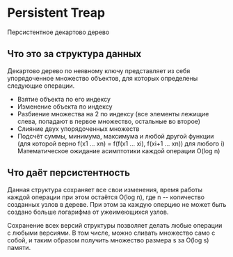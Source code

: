 # Persistent Treap
Персистентное декартово дерево

## Что это за структура данных
Декартово дерево по неявному ключу представляет из себя упорядоченное множество объектов, для которых определены следующие операции.
* Взятие объекта по его индексу
* Изменение объекта по индексу
* Разбиение множества на 2 по индексу (все элементы лежищие слева, попадают в первое множество, остальные во второе)
* Слияние двух упорядоченных множеств
* Подсчёт суммы, минимума, максимума и любой другой функции (для которой верно f(x1 ... xn) = f(f(x1 ... xi), f(xi+1 ... xn)) для любого i)
Математическое ожидание асимптотики каждой операции O(log n) 

## Что даёт персистентность
Данная структура сохраняет все свои изменения, время работы каждой операции при этом остаётся O(log n), где n -- количество созданных узлов в дереве. При этом за каждую оперцию не может быть создано больше логарифма от ужеимеющихся узлов.

Сохранение всех версий структуры позволяет делать любые операции с любыми версиями. В том числе, можно сливать множество само с собой, и таким образом получить множество размера s за O(log s) памяти.
